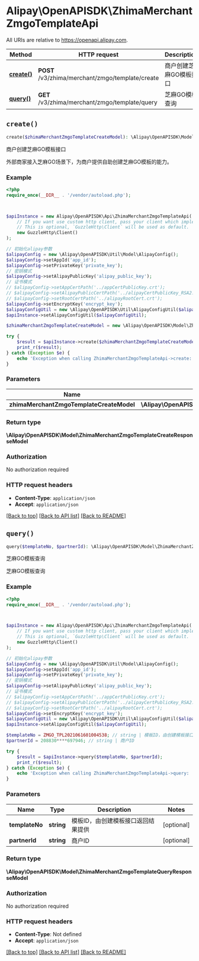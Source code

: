 # Alipay\OpenAPISDK\ZhimaMerchantZmgoTemplateApi

All URIs are relative to https://openapi.alipay.com.

Method | HTTP request | Description
------------- | ------------- | -------------
[**create()**](ZhimaMerchantZmgoTemplateApi.md#create) | **POST** /v3/zhima/merchant/zmgo/template/create | 商户创建芝麻GO模板接口
[**query()**](ZhimaMerchantZmgoTemplateApi.md#query) | **GET** /v3/zhima/merchant/zmgo/template/query | 芝麻GO模板查询


## `create()`

```php
create($zhimaMerchantZmgoTemplateCreateModel): \Alipay\OpenAPISDK\Model\ZhimaMerchantZmgoTemplateCreateResponseModel
```

商户创建芝麻GO模板接口

外部商家接入芝麻GO场景下，为商户提供自助创建芝麻GO模板的能力。

### Example

```php
<?php
require_once(__DIR__ . '/vendor/autoload.php');



$apiInstance = new Alipay\OpenAPISDK\Api\ZhimaMerchantZmgoTemplateApi(
    // If you want use custom http client, pass your client which implements `GuzzleHttp\ClientInterface`.
    // This is optional, `GuzzleHttp\Client` will be used as default.
    new GuzzleHttp\Client()
);

// 初始化alipay参数
$alipayConfig = new \Alipay\OpenAPISDK\Util\Model\AlipayConfig();
$alipayConfig->setAppId('app_id');
$alipayConfig->setPrivateKey('private_key');
// 密钥模式
$alipayConfig->setAlipayPublicKey('alipay_public_key');
// 证书模式
// $alipayConfig->setAppCertPath('../appCertPublicKey.crt');
// $alipayConfig->setAlipayPublicCertPath('../alipayCertPublicKey_RSA2.crt');
// $alipayConfig->setRootCertPath('../alipayRootCert.crt');
$alipayConfig->setEncryptKey('encrypt_key');
$alipayConfigUtil = new \Alipay\OpenAPISDK\Util\AlipayConfigUtil($alipayConfig);
$apiInstance->setAlipayConfigUtil($alipayConfigUtil);

$zhimaMerchantZmgoTemplateCreateModel = new \Alipay\OpenAPISDK\Model\ZhimaMerchantZmgoTemplateCreateModel(); // \Alipay\OpenAPISDK\Model\ZhimaMerchantZmgoTemplateCreateModel

try {
    $result = $apiInstance->create($zhimaMerchantZmgoTemplateCreateModel);
    print_r($result);
} catch (Exception $e) {
    echo 'Exception when calling ZhimaMerchantZmgoTemplateApi->create: ', $e->getMessage(), PHP_EOL;
}
```

### Parameters

Name | Type | Description  | Notes
------------- | ------------- | ------------- | -------------
 **zhimaMerchantZmgoTemplateCreateModel** | **\Alipay\OpenAPISDK\Model\ZhimaMerchantZmgoTemplateCreateModel**|  | [optional]

### Return type

**\Alipay\OpenAPISDK\Model\ZhimaMerchantZmgoTemplateCreateResponseModel**

### Authorization

No authorization required

### HTTP request headers

- **Content-Type**: `application/json`
- **Accept**: `application/json`

[[Back to top]](#) [[Back to API list]](../../README.md#api-endpoints)
[[Back to README]](../../README.md)

## `query()`

```php
query($templateNo, $partnerId): \Alipay\OpenAPISDK\Model\ZhimaMerchantZmgoTemplateQueryResponseModel
```

芝麻GO模板查询

芝麻GO模板查询

### Example

```php
<?php
require_once(__DIR__ . '/vendor/autoload.php');



$apiInstance = new Alipay\OpenAPISDK\Api\ZhimaMerchantZmgoTemplateApi(
    // If you want use custom http client, pass your client which implements `GuzzleHttp\ClientInterface`.
    // This is optional, `GuzzleHttp\Client` will be used as default.
    new GuzzleHttp\Client()
);

// 初始化alipay参数
$alipayConfig = new \Alipay\OpenAPISDK\Util\Model\AlipayConfig();
$alipayConfig->setAppId('app_id');
$alipayConfig->setPrivateKey('private_key');
// 密钥模式
$alipayConfig->setAlipayPublicKey('alipay_public_key');
// 证书模式
// $alipayConfig->setAppCertPath('../appCertPublicKey.crt');
// $alipayConfig->setAlipayPublicCertPath('../alipayCertPublicKey_RSA2.crt');
// $alipayConfig->setRootCertPath('../alipayRootCert.crt');
$alipayConfig->setEncryptKey('encrypt_key');
$alipayConfigUtil = new \Alipay\OpenAPISDK\Util\AlipayConfigUtil($alipayConfig);
$apiInstance->setAlipayConfigUtil($alipayConfigUtil);

$templateNo = ZMGO_TPL2021061601004538; // string | 模板ID，由创建模板接口返回结果提供
$partnerId = 208830****697946; // string | 商户ID

try {
    $result = $apiInstance->query($templateNo, $partnerId);
    print_r($result);
} catch (Exception $e) {
    echo 'Exception when calling ZhimaMerchantZmgoTemplateApi->query: ', $e->getMessage(), PHP_EOL;
}
```

### Parameters

Name | Type | Description  | Notes
------------- | ------------- | ------------- | -------------
 **templateNo** | **string**| 模板ID，由创建模板接口返回结果提供 | [optional]
 **partnerId** | **string**| 商户ID | [optional]

### Return type

**\Alipay\OpenAPISDK\Model\ZhimaMerchantZmgoTemplateQueryResponseModel**

### Authorization

No authorization required

### HTTP request headers

- **Content-Type**: Not defined
- **Accept**: `application/json`

[[Back to top]](#) [[Back to API list]](../../README.md#api-endpoints)
[[Back to README]](../../README.md)
